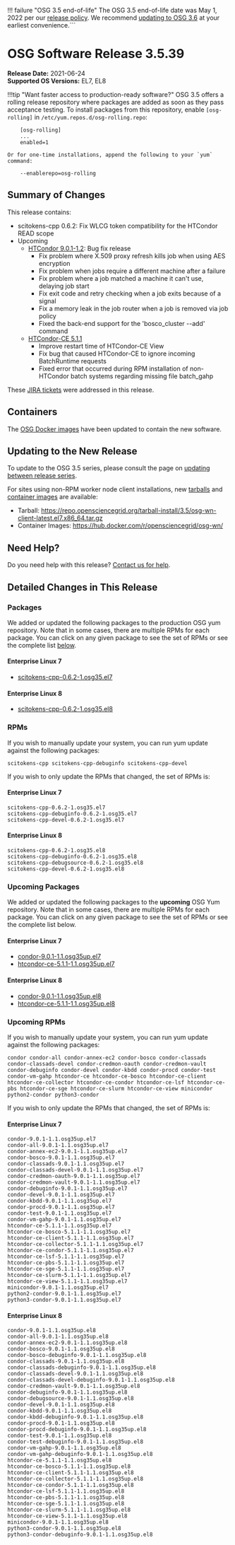 !!! failure "OSG 3.5 end-of-life"
    The OSG 3.5 end-of-life date was May 1, 2022 per our
    [release policy](https://opensciencegrid.org/technology/policy/release-series/).
    We recommend
    [updating to OSG 3.6](../updating-to-osg-36.md)
    at your earliest convenience.```

OSG Software Release 3.5.39
===========================

**Release Date:** 2021-06-24  
**Supported OS Versions:** EL7, EL8

!!!tip "Want faster access to production-ready software?"
    OSG 3.5 offers a rolling release repository where packages are added as soon as they pass acceptance testing.
    To install packages from this repository, enable `[osg-rolling]` in `/etc/yum.repos.d/osg-rolling.repo`:

        [osg-rolling]
        ...
        enabled=1

    Or for one-time installations, append the following to your `yum` command:

        --enablerepo=osg-rolling

Summary of Changes
------------------

This release contains:

-   scitokens-cpp 0.6.2: Fix WLCG token compatibility for the HTCondor READ scope
-   Upcoming
    -   [HTCondor 9.0.1-1.2](https://www-auth.cs.wisc.edu/lists/htcondor-world/2021/msg00009.shtml): Bug fix release
        -   Fix problem where X.509 proxy refresh kills job when using AES encryption
        -   Fix problem when jobs require a different machine after a failure
        -   Fix problem where a job matched a machine it can't use, delaying job start
        -   Fix exit code and retry checking when a job exits because of a signal
        -   Fix a memory leak in the job router when a job is removed via job policy
        -   Fixed the back-end support for the 'bosco\_cluster --add' command
    -   [HTCondor-CE 5.1.1](https://htcondor.github.io/htcondor-ce/v5/releases/#511)
        -   Improve restart time of HTCondor-CE View
        -   Fix bug that caused HTCondor-CE to ignore incoming BatchRuntime requests
        -   Fixed error that occurred during RPM installation of non-HTCondor batch systems regarding missing file batch\_gahp

These
[JIRA tickets](https://opensciencegrid.atlassian.net/issues/?jql=project%20%3D%20SOFTWARE%20AND%20fixVersion%20in%20(3.5.39%2C3.5.39-upcoming)%20ORDER%20BY%20priority%20DESC%2C%20key%20DESC)
were addressed in this release.

Containers
----------

The [OSG Docker images](https://hub.docker.com/u/opensciencegrid/) have been updated to contain the new software.

Updating to the New Release
---------------------------

To update to the OSG 3.5 series, please consult the page on
[updating between release series](../updating-to-osg-35.md).

For sites using non-RPM worker node client installations, new [tarballs](../../worker-node/install-wn-tarball.md) and
[container images](../../worker-node/using-wn-containers.md) are available:

- Tarball: <https://repo.opensciencegrid.org/tarball-install/3.5/osg-wn-client-latest.el7.x86_64.tar.gz>
- Container Images: <https://hub.docker.com/r/opensciencegrid/osg-wn/>

Need Help?
----------

Do you need help with this release? [Contact us for help](../../common/help.md).

Detailed Changes in This Release
--------------------------------

### Packages

We added or updated the following packages to the production OSG yum repository.
Note that in some cases, there are multiple RPMs for each package.
You can click on any given package to see the set of RPMs or see the complete list [below](#rpms).

#### Enterprise Linux 7

-   [scitokens-cpp-0.6.2-1.osg35.el7](https://koji.chtc.wisc.edu/koji/search?match=glob&type=build&terms=scitokens-cpp-0.6.2-1.osg35.el7)

#### Enterprise Linux 8

-   [scitokens-cpp-0.6.2-1.osg35.el8](https://koji.chtc.wisc.edu/koji/search?match=glob&type=build&terms=scitokens-cpp-0.6.2-1.osg35.el8)

### RPMs

If you wish to manually update your system, you can run yum update against the following packages:

    scitokens-cpp scitokens-cpp-debuginfo scitokens-cpp-devel 

If you wish to only update the RPMs that changed, the set of RPMs is:

#### Enterprise Linux 7

``` file
scitokens-cpp-0.6.2-1.osg35.el7
scitokens-cpp-debuginfo-0.6.2-1.osg35.el7
scitokens-cpp-devel-0.6.2-1.osg35.el7
```

#### Enterprise Linux 8

``` file
scitokens-cpp-0.6.2-1.osg35.el8
scitokens-cpp-debuginfo-0.6.2-1.osg35.el8
scitokens-cpp-debugsource-0.6.2-1.osg35.el8
scitokens-cpp-devel-0.6.2-1.osg35.el8
```

### Upcoming Packages

We added or updated the following packages to the **upcoming** OSG Yum repository.
Note that in some cases, there are multiple RPMs for each package.
You can click on any given package to see the set of RPMs or see the complete list below.

#### Enterprise Linux 7

-   [condor-9.0.1-1.1.osg35up.el7](https://koji.chtc.wisc.edu/koji/search?match=glob&type=build&terms=condor-9.0.1-1.1.osg35up.el7)
-   [htcondor-ce-5.1.1-1.1.osg35up.el7](https://koji.chtc.wisc.edu/koji/search?match=glob&type=build&terms=htcondor-ce-5.1.1-1.1.osg35up.el7)

#### Enterprise Linux 8

-   [condor-9.0.1-1.1.osg35up.el8](https://koji.chtc.wisc.edu/koji/search?match=glob&type=build&terms=condor-9.0.1-1.1.osg35up.el8)
-   [htcondor-ce-5.1.1-1.1.osg35up.el8](https://koji.chtc.wisc.edu/koji/search?match=glob&type=build&terms=htcondor-ce-5.1.1-1.1.osg35up.el8)

### Upcoming RPMs

If you wish to manually update your system, you can run yum update against the following packages:

    condor condor-all condor-annex-ec2 condor-bosco condor-classads condor-classads-devel condor-credmon-oauth condor-credmon-vault condor-debuginfo condor-devel condor-kbdd condor-procd condor-test condor-vm-gahp htcondor-ce htcondor-ce-bosco htcondor-ce-client htcondor-ce-collector htcondor-ce-condor htcondor-ce-lsf htcondor-ce-pbs htcondor-ce-sge htcondor-ce-slurm htcondor-ce-view minicondor python2-condor python3-condor 

If you wish to only update the RPMs that changed, the set of RPMs is:

#### Enterprise Linux 7

``` file
condor-9.0.1-1.1.osg35up.el7
condor-all-9.0.1-1.1.osg35up.el7
condor-annex-ec2-9.0.1-1.1.osg35up.el7
condor-bosco-9.0.1-1.1.osg35up.el7
condor-classads-9.0.1-1.1.osg35up.el7
condor-classads-devel-9.0.1-1.1.osg35up.el7
condor-credmon-oauth-9.0.1-1.1.osg35up.el7
condor-credmon-vault-9.0.1-1.1.osg35up.el7
condor-debuginfo-9.0.1-1.1.osg35up.el7
condor-devel-9.0.1-1.1.osg35up.el7
condor-kbdd-9.0.1-1.1.osg35up.el7
condor-procd-9.0.1-1.1.osg35up.el7
condor-test-9.0.1-1.1.osg35up.el7
condor-vm-gahp-9.0.1-1.1.osg35up.el7
htcondor-ce-5.1.1-1.1.osg35up.el7
htcondor-ce-bosco-5.1.1-1.1.osg35up.el7
htcondor-ce-client-5.1.1-1.1.osg35up.el7
htcondor-ce-collector-5.1.1-1.1.osg35up.el7
htcondor-ce-condor-5.1.1-1.1.osg35up.el7
htcondor-ce-lsf-5.1.1-1.1.osg35up.el7
htcondor-ce-pbs-5.1.1-1.1.osg35up.el7
htcondor-ce-sge-5.1.1-1.1.osg35up.el7
htcondor-ce-slurm-5.1.1-1.1.osg35up.el7
htcondor-ce-view-5.1.1-1.1.osg35up.el7
minicondor-9.0.1-1.1.osg35up.el7
python2-condor-9.0.1-1.1.osg35up.el7
python3-condor-9.0.1-1.1.osg35up.el7
```

#### Enterprise Linux 8

``` file
condor-9.0.1-1.1.osg35up.el8
condor-all-9.0.1-1.1.osg35up.el8
condor-annex-ec2-9.0.1-1.1.osg35up.el8
condor-bosco-9.0.1-1.1.osg35up.el8
condor-bosco-debuginfo-9.0.1-1.1.osg35up.el8
condor-classads-9.0.1-1.1.osg35up.el8
condor-classads-debuginfo-9.0.1-1.1.osg35up.el8
condor-classads-devel-9.0.1-1.1.osg35up.el8
condor-classads-devel-debuginfo-9.0.1-1.1.osg35up.el8
condor-credmon-vault-9.0.1-1.1.osg35up.el8
condor-debuginfo-9.0.1-1.1.osg35up.el8
condor-debugsource-9.0.1-1.1.osg35up.el8
condor-devel-9.0.1-1.1.osg35up.el8
condor-kbdd-9.0.1-1.1.osg35up.el8
condor-kbdd-debuginfo-9.0.1-1.1.osg35up.el8
condor-procd-9.0.1-1.1.osg35up.el8
condor-procd-debuginfo-9.0.1-1.1.osg35up.el8
condor-test-9.0.1-1.1.osg35up.el8
condor-test-debuginfo-9.0.1-1.1.osg35up.el8
condor-vm-gahp-9.0.1-1.1.osg35up.el8
condor-vm-gahp-debuginfo-9.0.1-1.1.osg35up.el8
htcondor-ce-5.1.1-1.1.osg35up.el8
htcondor-ce-bosco-5.1.1-1.1.osg35up.el8
htcondor-ce-client-5.1.1-1.1.osg35up.el8
htcondor-ce-collector-5.1.1-1.1.osg35up.el8
htcondor-ce-condor-5.1.1-1.1.osg35up.el8
htcondor-ce-lsf-5.1.1-1.1.osg35up.el8
htcondor-ce-pbs-5.1.1-1.1.osg35up.el8
htcondor-ce-sge-5.1.1-1.1.osg35up.el8
htcondor-ce-slurm-5.1.1-1.1.osg35up.el8
htcondor-ce-view-5.1.1-1.1.osg35up.el8
minicondor-9.0.1-1.1.osg35up.el8
python3-condor-9.0.1-1.1.osg35up.el8
python3-condor-debuginfo-9.0.1-1.1.osg35up.el8
```
